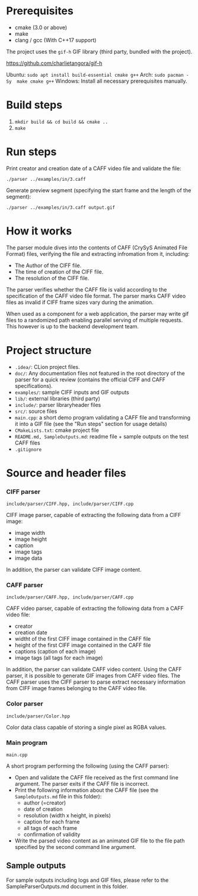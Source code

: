 # Prerequisites

- cmake (3.0 or above)
- make
- clang / gcc (With C++17 support)

The project uses the `gif-h` GIF library (third party, bundled with the project).

https://github.com/charlietangora/gif-h

Ubuntu:
`sudo apt install build-essential cmake g++`
Arch:
`sudo pacman -Sy  make cmake g++`
Windows:
Install all necessary prerequisites manually.

# Build steps

1. `mkdir build && cd build && cmake ..`
2. `make`

# Run steps
Print creator and creation date of a CAFF video file and validate the file:

`./parser ../examples/in/3.caff`

Generate preview segment (specifying the start frame and the length of the segment):

`./parser ../examples/in/3.caff output.gif`

# How it works

The parser module dives into the contents of CAFF (CrySyS Animated File Format) files, verifying the file and extracting infromation from it, including:
- The Author of the CIFF file.
- The time of creation of the CIFF file.
- The resolution of the CIFF file.

The parser verifies whether the CAFF file is valid according to the specification of the CAFF video file format.
The parser marks CAFF video files as invalid if CIFF frame sizes vary during the animation.

When used as a component for a web application, the parser may write gif files to a randomized path enabling parallel serving of multiple requests. This however is up to the backend development team.

# Project structure

- `.idea/`: CLion project files.
- `doc/`: Any documentation files not featured in the root directory of the parser for a quick review (contains the official CIFF and CAFF specifications).
- `examples/`: sample CIFF inputs and GIF outputs
- `lib/`: external libraries (third party)
- `include/`: parser libraryheader files
- `src/`: source files
- `main.cpp`: a short demo program validating a CAFF file and transforming it into a GIF file (see the "Run steps" section for usage details)
- `CMakeLists.txt`: cmake project file
- `README.md, SampleOutputs.md`: readme file + sample outputs on the test CAFF files
- `.gitignore`

# Source and header files

### CIFF parser
`include/parser/CIFF.hpp, include/parser/CIFF.cpp`

CIFF image parser, capable of extracting the following data from a CIFF image:
- image width
- image height
- caption
- image tags
- image data

In addition, the parser can validate CIFF image content.

### CAFF parser
`include/parser/CAFF.hpp, include/parser/CAFF.cpp`

CAFF video parser, capable of extracting the following data from a CAFF video file:
- creator
- creation date
- widtht of the first CIFF image contained in the CAFF file
- height of the first CIFF image contained in the CAFF file
- captions (caption of each image)
- image tags (all tags for each image)

In addition, the parser can validate CAFF video content.
Using the CAFF parser, it is possible to generate GIF images from CAFF video files.
The CAFF parser uses the CIFF parser to parse extract necessary information from CIFF image frames belonging to the CAFF video file.

### Color parser
`include/parser/Color.hpp`

Color data class capable of storing a single pixel as RGBA values.

### Main program
`main.cpp`

A short program performing the following (using the CAFF parser):
- Open and validate the CAFF file received as the first command line argument. The parser exits if the CAFF file is incorrect.
- Print the following information about the CAFF file (see the `SampleOutputs.md` file in this folder):
  - author (=creator)
  - date of creation
  - resolution (width x height, in pixels)
  - caption for each frame
  - all tags of each frame
  - confirmation of validity
- Write the parsed video content as an animated GIF file to the file path specified by the second command line argument.

## Sample outputs

For sample outputs including logs and GIF files, please refer to the SampleParserOutputs.md document in this folder.
